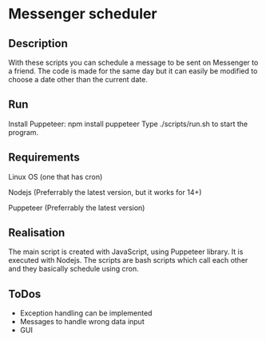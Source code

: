 # Messenger scheduler

## Description
With these scripts you can schedule a message to be sent on Messenger to a friend. The code is made for the same day but it can easily be modified to choose a date other than the current date.

## Run
Install Puppeteer: npm install puppeteer
Type ./scripts/run.sh to start the program. 

## Requirements
Linux OS (one that has cron)

Nodejs (Preferrably the latest version, but it works for 14+)

Puppeteer (Preferrably the latest version)

## Realisation
The main script is created with JavaScript, using Puppeteer library. It is executed with Nodejs. The scripts are bash scripts which call each other and they basically schedule using cron.

## ToDos
 - Exception handling can be implemented
 - Messages to handle wrong data input
 - GUI
